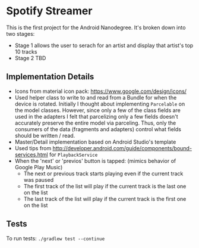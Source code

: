 # Spotify Streamer

This is the first project for the Android Nanodegree.  It's broken down into two stages:
* Stage 1 allows the user to serach for an artist and display that artist's top 10 tracks
* Stage 2 TBD

## Implementation Details
* Icons from material icon pack: https://www.google.com/design/icons/
* Used helper class to write to and read from a Bundle for when the device is rotated.  Initially I thought about implementing `Parcelable` on the model classes.  However, since only a few of the class fields are used in the adapters I felt that parcelizing only a few fields doesn't accurately preserve the entire model via parceling.  Thus, only the consumers of the data (fragments and adapters) control what fields should be written / read.
* Master/Detail implementation based on Android Studio's template
* Used tips from http://developer.android.com/guide/components/bound-services.html for `PlaybackService`
* When the 'next' or 'previos' button is tapped: (mimics behavior of Google Play Music)
  * The next or previous track starts playing even if the current track was paused
  * The first track of the list will play if the current track is the last one on the list
  * The last track of the list will play if the current track is the first one on the list

## Tests
To run tests: `./gradlew test --continue`
